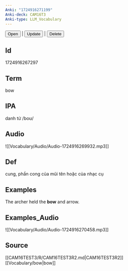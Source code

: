 ```yaml
---
Anki: "1724916271199"
Anki-deck: CAM16T3
Anki-type: LLM_Vocabulary
---
```

<button class="anki-btn-open">Open</button> | <button class="anki-btn-update">Update</button> | <button class="anki-btn-delete">Delete</button>

## Id
1724916267297
## Term
bow
## IPA
danh từ /boʊ/
## Audio
 ![[Vocabulary/Audio/Audio-1724916269932.mp3]]
## Def
 cung, phần cong của mũi tên hoặc của nhạc cụ

## Examples
The archer held the **bow** and arrow. 

## Examples_Audio
![[Vocabulary/Audio/Audio-1724916270458.mp3]]
## Source
 [[CAM16TEST3/R/CAM16TEST3R2.md|CAM16TEST3R2]] [[Vocabulary/bow|bow]]